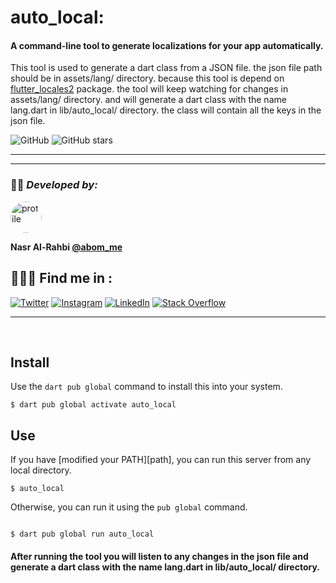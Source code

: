 # auto_local:


####  A command-line tool to generate localizations for your app automatically.
This tool is used to generate a dart class from a JSON file.
the json file path should be in assets/lang/ directory.
because this tool is depend on [flutter_locales2](https://pub.dev/packages/flutter_locales2) package.
the tool will keep watching for changes in assets/lang/ directory.
and will generate a dart class with the name lang.dart in lib/auto_local/ directory.
the class will contain all the keys in the json file.

![GitHub](https://img.shields.io/github/license/abom-me/auto_local)
![GitHub stars](https://img.shields.io/github/stars/abom-me/auto_local)

------------------


-------------------
### 👨‍💻 *Developed  by:*

<img alt="profile" src="https://abom.me/packages/profile.png" width="50" height="50"  style=" border-radius: 100%"/>

**Nasr Al-Rahbi [@abom_me](https://twitter.com/abom_me)**

## 👨🏻‍💻 Find me in  :
[![Twitter](https://img.shields.io/badge/Twitter-%231DA1F2.svg?logo=Twitter&logoColor=white)](https://twitter.com/abom_me)
[![Instagram](https://img.shields.io/badge/Instagram-%23E4405F.svg?logo=Instagram&logoColor=white)](https://instagram.com/abom.me)
[![LinkedIn](https://img.shields.io/badge/LinkedIn-%230077B5.svg?logo=linkedin&logoColor=white)](https://linkedin.com/in/nasr-al-rahbi-08a573245)
[![Stack Overflow](https://img.shields.io/badge/-Stackoverflow-FE7A16?logo=stack-overflow&logoColor=white)](https://stackoverflow.com/users/19994059/nasr-al-rahbi)

---------------
<br>


## Install

Use the `dart pub global` command to install this into your system.

```console
$ dart pub global activate auto_local
```

## Use

If you have [modified your PATH][path], you can run this server from any
local directory.

```console
$ auto_local
```

Otherwise, you can run it using the `pub global` command.

```console

$ dart pub global run auto_local
```

#### After running the tool you will listen to any changes in the json file and generate a dart class with the name lang.dart in lib/auto_local/ directory.



